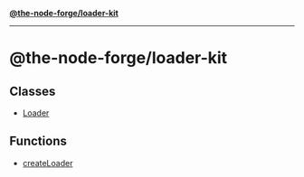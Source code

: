[**@the-node-forge/loader-kit**](README.md)

***

# @the-node-forge/loader-kit

## Classes

- [Loader](classes/Loader.md)

## Functions

- [createLoader](functions/createLoader.md)
